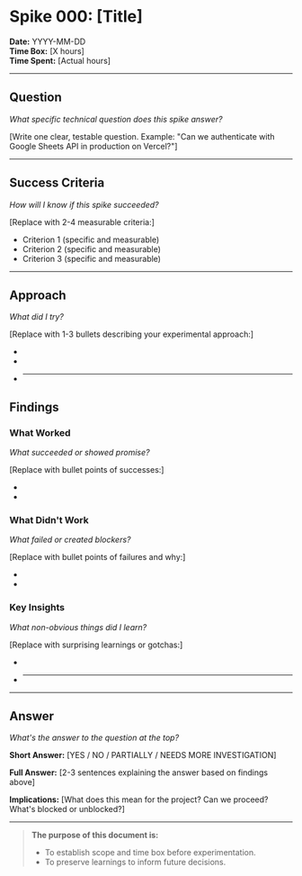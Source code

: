 # Spike 000: [Title]

**Date:** YYYY-MM-DD  
**Time Box:** [X hours]  
**Time Spent:** [Actual hours]

---

## Question

_What specific technical question does this spike answer?_

[Write one clear, testable question. Example: "Can we authenticate with Google Sheets API in production on Vercel?"]

---

## Success Criteria

_How will I know if this spike succeeded?_

[Replace with 2-4 measurable criteria:]

- Criterion 1 (specific and measurable)
- Criterion 2 (specific and measurable)
- Criterion 3 (specific and measurable)

---

## Approach

_What did I try?_

[Replace with 1-3 bullets describing your experimental approach:]

-
-
- ***

## Findings

### What Worked

_What succeeded or showed promise?_

[Replace with bullet points of successes:]

-
-

### What Didn't Work

_What failed or created blockers?_

[Replace with bullet points of failures and why:]

-
-

### Key Insights

_What non-obvious things did I learn?_

[Replace with surprising learnings or gotchas:]

-
- ***

---

## Answer

_What's the answer to the question at the top?_

**Short Answer:** [YES / NO / PARTIALLY / NEEDS MORE INVESTIGATION]

**Full Answer:** [2-3 sentences explaining the answer based on findings above]

**Implications:** [What does this mean for the project? Can we proceed? What's blocked or unblocked?]

---

> **The purpose of this document is:**
>
> - To establish scope and time box before experimentation.
> - To preserve learnings to inform future decisions.
